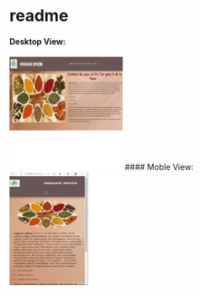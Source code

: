 # readme


#### Desktop View:
<img src="/Homepage-Desktop.png" width="200" height="200"/>
#### Moble View:
<img src="/Homepage-mobile.png" width="200" height="200"/>
